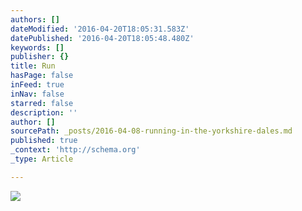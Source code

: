 ```yaml
---
authors: []
dateModified: '2016-04-20T18:05:31.583Z'
datePublished: '2016-04-20T18:05:48.480Z'
keywords: []
publisher: {}
title: Run
hasPage: false
inFeed: true
inNav: false
starred: false
description: ''
author: []
sourcePath: _posts/2016-04-08-running-in-the-yorkshire-dales.md
published: true
_context: 'http://schema.org'
_type: Article

---
```

![](https://the-grid-user-content.s3-us-west-2.amazonaws.com/7849808c-8df9-4e4e-8f35-6d67d05550f0.jpg)